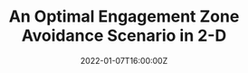 ---
# Documentation

title: "An Optimal Engagement Zone Avoidance Scenario in 2-D"
event: "AIAA SciTech 2022"
event_url: "https://www.aiaa.org/SciTech"
location: "San Diego, CA / Virtual"
address:
  street: 
  city: 
  region: 
  postcode: 
  country: 
summary:
abstract: 

# Talk start and end times.
date: 2022-01-07T16:00:00Z
date_end: 2022-01-07T17:15:00Z
all_day: false

# Schedule page publish date (NOT talk date).
publishDate: "2017-01-01T00:00:00Z"

authors:
- Isaac E. Weintraub
- Alexander Von Moll
- Christian Carrizales
- Nicholas Hanlon
- Zachariah Fuchs
tags: []

# Is this a featured talk? (true/false)
featured: false


image: 
  caption: SciTech2022.png
  focal_point: Right

links:
# - icon: twitter
  # icon_pack: fab
  # name: Follow
  # url: https://twitter.com/georgecushen
# url_code: ""
url_pdf: "https://arxiv.org/pdf/2111.05904.pdf"
# url_slides: ""
url_video: "https://youtu.be/1fl0F8FNxZ8"

# Markdown Slides (optional).
#   Associate this talk with Markdown slides.
#   Simply enter your slide deck's filename without extension.
#   E.g. `slides = "example-slides"` references `content/slides/example-slides.md`.
#   Otherwise, set `slides = ""`.
# slides: example

# Projects (optional).
#   Associate this post with one or more of your projects.
#   Simply enter your project's folder or file name without extension.
#   E.g. `projects = ["internal-project"]` references `content/project/deep-learning/index.md`.
#   Otherwise, set `projects = []`.
projects: []
# - example
---
